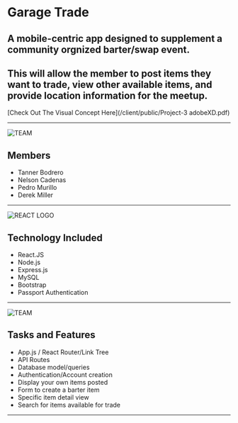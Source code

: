 # Garage Trade

## A mobile-centric app designed to supplement a community orgnized barter/swap event. 

## This will allow the member to post items they want to trade, view other available items, and provide location information for the meetup.

[Check Out The Visual Concept Here](/client/public/Project-3 adobeXD.pdf)
***
 
![TEAM](https://encrypted-tbn0.gstatic.com/images?q=tbn:ANd9GcQcRlke3Xap0OH3BHH8J26paU0P711H6Fmuc-Zf0K7IkVeyeO6v "TEAM ICON")
## **Members**

* Tanner Bodrero
* Nelson Cadenas
* Pedro Murillo
* Derek Miller

 ---

 ![REACT LOGO](https://encrypted-tbn0.gstatic.com/images?q=tbn:ANd9GcRuA6DvBijvyIY45jxKmE6__dnk1QVgEg65cLJUG4f29aMn6Zro "REACT LOGO")
 ## **Technology Included**

* React.JS
* Node.js
* Express.js
* MySQL
* Bootstrap
* Passport Authentication

---

 ![TEAM](https://encrypted-tbn0.gstatic.com/images?q=tbn:ANd9GcSEd3w9D7yfkXWUzNfqANtt9EEHmv5ztAL-1OADWMzFVkoE6B6qvw "TEAM ICON")
 ## **Tasks and Features**

* App.js / React Router/Link Tree
* API Routes 
* Database model/queries
* Authentication/Account creation
* Display your own items posted
* Form to create a barter item
* Specific item detail view
* Search for items available for trade
---



 

